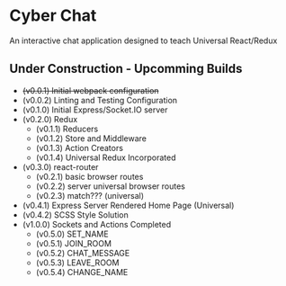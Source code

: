 Cyber Chat
===========
An interactive chat application designed to teach Universal React/Redux

Under Construction - Upcomming Builds
---------------------------------------

* ~~(v0.0.1) Initial webpack configuration~~
* (v0.0.2) Linting and Testing Configuration
* (v0.1.0) Initial Express/Socket.IO server
* (v0.2.0) Redux
    * (v0.1.1) Reducers
    * (v0.1.2) Store and Middleware
    * (v0.1.3) Action Creators
    * (v0.1.4) Universal Redux Incorporated
* (v0.3.0) react-router 
    * (v0.2.1) basic browser routes
    * (v0.2.2) server universal browser routes
    * (v0.2.3) match??? (universal)
* (v0.4.1) Express Server Rendered Home Page (Universal)
* (v0.4.2) SCSS Style Solution        
* (v1.0.0) Sockets and Actions Completed
    * (v0.5.0) SET_NAME
    * (v0.5.1) JOIN_ROOM
    * (v0.5.2) CHAT_MESSAGE
    * (v0.5.3) LEAVE_ROOM
    * (v0.5.4) CHANGE_NAME
